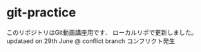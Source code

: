 # git-practice
このリポジトリはGit動画講座用です．
ローカルリポで更新しました。  
updataed on 29th June @ conflict branch
コンフリクト発生
